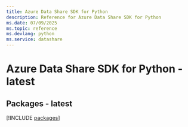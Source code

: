 ```yaml
---
title: Azure Data Share SDK for Python
description: Reference for Azure Data Share SDK for Python
ms.date: 07/09/2025
ms.topic: reference
ms.devlang: python
ms.service: datashare
---
```

# Azure Data Share SDK for Python - latest
## Packages - latest
[!INCLUDE [packages](data-share-index.md)]